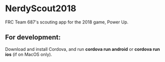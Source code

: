 # NerdyScout2018 

FRC Team 687's scouting app for the 2018 game, Power Up. 

## For development:

Download and install Cordova, and run **cordova run android** or **cordova run ios** (if on MacOS only). 
